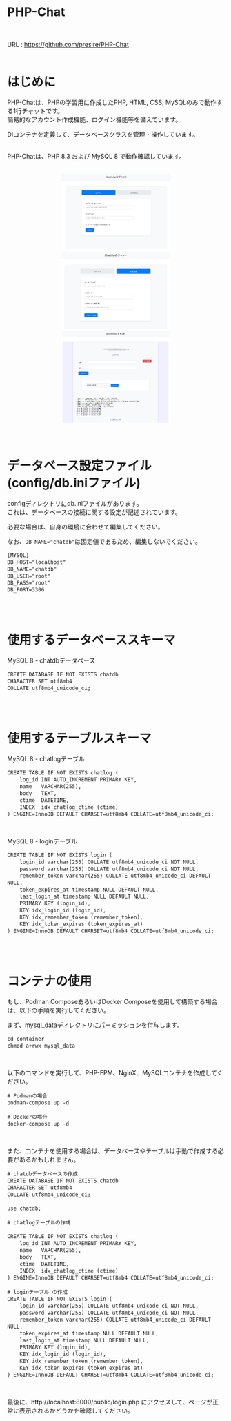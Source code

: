 # PHP-Chat
<br>

URL : https://github.com/presire/PHP-Chat  
<br>

# はじめに  
PHP-Chatは、PHPの学習用に作成したPHP, HTML, CSS, MySQLのみで動作する1行チャットです。  
簡易的なアカウント作成機能、ログイン機能等を備えています。  

DIコンテナを定義して、データベースクラスを管理・操作しています。  
<br>

PHP-Chatは、PHP 8.3 および MySQL 8 で動作確認しています。  
<br>

<center><img src="HC/PHP-Chat_Login.png" width="50%" alt="ログイン画面" /></center>  
<center><img src="HC/PHP-Chat_New_Account.png" width="50%" alt="アカウント作成画面" /></center>  
<center><img src="HC/PHP-Chat_Chat.png" width="50%" alt="チャット画面" /></center>  
<br>
<br>

# データベース設定ファイル (config/db.iniファイル)  
configディレクトリにdb.iniファイルがあります。  
これは、データベースの接続に関する設定が記述されています。  

必要な場合は、自身の環境に合わせて編集してください。  

なお、<code>DB_NAME="chatdb"</code>は固定値であるため、編集しないでください。  

    [MYSQL]  
    DB_HOST="localhost"  
    DB_NAME="chatdb"  
    DB_USER="root"  
    DB_PASS="root"  
    DB_PORT=3306  
<br>
<br>

# 使用するデータベーススキーマ  
MySQL 8 - chatdbデータベース  

    CREATE DATABASE IF NOT EXISTS chatdb  
    CHARACTER SET utf8mb4  
    COLLATE utf8mb4_unicode_ci;  
<br>
<br>

# 使用するテーブルスキーマ
MySQL 8 - chatlogテーブル  

    CREATE TABLE IF NOT EXISTS chatlog (  
        log_id INT AUTO_INCREMENT PRIMARY KEY,  
        name   VARCHAR(255),  
        body   TEXT,  
        ctime  DATETIME,  
        INDEX  idx_chatlog_ctime (ctime)  
    ) ENGINE=InnoDB DEFAULT CHARSET=utf8mb4 COLLATE=utf8mb4_unicode_ci; 
<br>

MySQL 8 - loginテーブル 

    CREATE TABLE IF NOT EXISTS login (  
        login_id varchar(255) COLLATE utf8mb4_unicode_ci NOT NULL,  
        password varchar(255) COLLATE utf8mb4_unicode_ci NOT NULL,  
        remember_token varchar(255) COLLATE utf8mb4_unicode_ci DEFAULT NULL,  
        token_expires_at timestamp NULL DEFAULT NULL, 
        last_login_at timestamp NULL DEFAULT NULL,  
        PRIMARY KEY (login_id), 
        KEY idx_login_id (login_id),  
        KEY idx_remember_token (remember_token),  
        KEY idx_token_expires (token_expires_at)  
    ) ENGINE=InnoDB DEFAULT CHARSET=utf8mb4 COLLATE=utf8mb4_unicode_ci; 
<br>
<br>

# コンテナの使用
もし、Podman ComposeあるいはDocker Composeを使用して構築する場合は、以下の手順を実行してください。  

まず、mysql_dataディレクトリにパーミッションを付与します。  

    cd container  
    chmod a+rwx mysql_data  
<br>

以下のコマンドを実行して、PHP-FPM、NginX、MySQLコンテナを作成してください。  

    # Podmanの場合
    podman-compose up -d  

    # Dockerの場合
    docker-compose up -d  
<br>

また、コンテナを使用する場合は、データベースやテーブルは手動で作成する必要があるかもしれません。  

    # chatdbデータベースの作成  
    CREATE DATABASE IF NOT EXISTS chatdb  
    CHARACTER SET utf8mb4  
    COLLATE utf8mb4_unicode_ci;  

    use chatdb;

    # chatlogテーブルの作成  

    CREATE TABLE IF NOT EXISTS chatlog (  
        log_id INT AUTO_INCREMENT PRIMARY KEY,  
        name   VARCHAR(255),  
        body   TEXT,  
        ctime  DATETIME,  
        INDEX  idx_chatlog_ctime (ctime)  
    ) ENGINE=InnoDB DEFAULT CHARSET=utf8mb4 COLLATE=utf8mb4_unicode_ci;  

    # loginテーブル の作成
    CREATE TABLE IF NOT EXISTS login (  
        login_id varchar(255) COLLATE utf8mb4_unicode_ci NOT NULL,  
        password varchar(255) COLLATE utf8mb4_unicode_ci NOT NULL,  
        remember_token varchar(255) COLLATE utf8mb4_unicode_ci DEFAULT NULL,  
        token_expires_at timestamp NULL DEFAULT NULL, 
        last_login_at timestamp NULL DEFAULT NULL,  
        PRIMARY KEY (login_id),  
        KEY idx_login_id (login_id),  
        KEY idx_remember_token (remember_token),  
        KEY idx_token_expires (token_expires_at)  
    ) ENGINE=InnoDB DEFAULT CHARSET=utf8mb4 COLLATE=utf8mb4_unicode_ci;  
<br>

最後に、http://localhost:8000/public/login.php にアクセスして、ページが正常に表示されるかどうかを確認してください。  